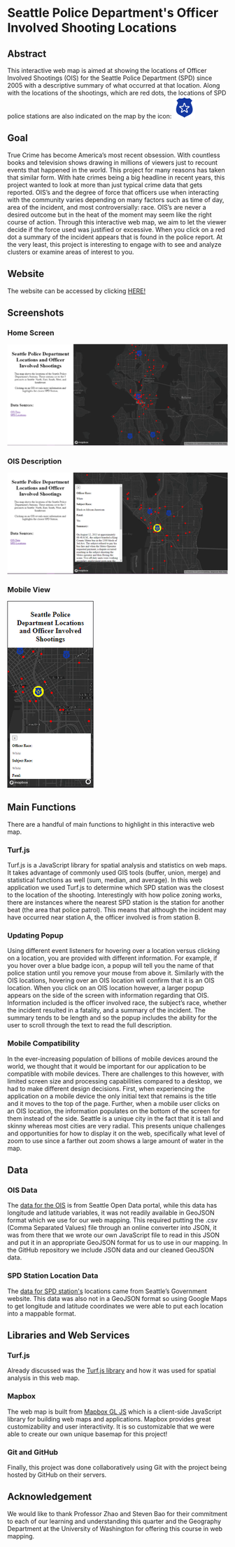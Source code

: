 # Seattle Police Department's Officer Involved Shooting Locations
## Abstract
This interactive web map is aimed at showing the locations of Officer Involved Shootings (OIS) for the Seattle Police Department (SPD) since 2005 with a descriptive summary of what occurred at that location. Along with the locations of the shootings, which are red dots, the locations of SPD police stations are also indicated on the map by the icon:
<img src="imgs/spdIcon3.png" width="50px">

## Goal
True Crime has become America’s most recent obsession.  With countless books and television shows drawing in millions of viewers just to recount events that happened in the world.  This project for many reasons has taken that similar form.  With hate crimes being a big headline in recent years, this project wanted to look at more than just typical crime data that gets reported.  OIS’s and the degree of force that officers use when interacting with the community varies depending on many factors such as time of day, area of the incident, and most controversially: race.  OIS’s are never a desired outcome but in the heat of the moment may seem like the right course of action.  Through this interactive web map, we aim to let the viewer decide if the force used was justified or excessive.  When you click on a red dot a summary of the incident appears that is found in the police report.  At the very least, this project is interesting to engage with to see and analyze clusters or examine areas of interest to you.
## Website
The website can be accessed by clicking [HERE!](https://saffolder.github.io/SPD_OIS_locations/)
## Screenshots
### Home Screen
<img src="imgs/homeScreen.PNG">

### OIS Description
<img src="imgs/oisDescrip.PNG">

### Mobile View
<img src="imgs/mobileVersion.PNG">

## Main Functions
There are a handful of main functions to highlight in this interactive web map.
### Turf.js
Turf.js is a JavaScript library for spatial analysis and statistics on web maps.  It takes advantage of commonly used GIS tools (buffer, union, merge) and statistical functions as well (sum, median, and average).  In this web application we used Turf.js to determine which SPD station was the closest to the location of the shooting.  Interestingly with how police zoning works, there are instances where the nearest SPD station is the station for another beat (the area that police patrol).  This means that although the incident may have occurred near station A, the officer involved is from station B.
### Updating Popup
Using different event listeners for hovering over a location versus clicking on a location, you are provided with different information.  For example, if you hover over a blue badge icon, a popup will tell you the name of that police station until you remove your mouse from above it.  Similarly with the OIS locations, hovering over an OIS location will confirm that it is an OIS location.  When you click on an OIS location however, a larger popup appears on the side of the screen with information regarding that OIS.  Information included is the officer involved race, the subject’s race, whether the incident resulted in a fatality, and a summary of the incident.  The summary tends to be length and so the popup includes the ability for the user to scroll through the text to read the full description.
### Mobile Compatibility
In the ever-increasing population of billions of mobile devices around the world, we thought that it would be important for our application to be compatible with mobile devices.  There are challenges to this however, with limited screen size and processing capabilities compared to a desktop, we had to make different design decisions.  First, when experiencing the application on a mobile device the only initial text that remains is the title and it moves to the top of the page.  Further, when a mobile user clicks on an OIS location, the information populates on the bottom of the screen for them instead of the side.  Seattle is a unique city in the fact that it is tall and skinny whereas most cities are very radial.  This presents unique challenges and opportunities for how to display it on the web, specifically what level of zoom to use since a farther out zoom shows a large amount of water in the map.

## Data
### OIS Data
The [data for the OIS](https://data.seattle.gov/Public-Safety/SPD-Officer-Involved-Shooting-OIS-Data/mg5r-efcm) is from Seattle Open Data portal, while this data has longitude and latitude variables, it was not readily available in GeoJSON format which we use for our web mapping.  This required putting the .csv (Comma Separated Values) file through an online converter into JSON, it was from there that we wrote our own JavaScript file to read in this JSON and put it in an appropriate GeoJSON format for us to use in our mapping.  In the GitHub repository we include JSON data and our cleaned GeoJSON data.
### SPD Station Location Data
The [data for SPD station's](https://www.seattle.gov/police/about-us/police-locations) locations came from Seattle’s Government website.  This data was also not in a GeoJSON format so using Google Maps to get longitude and latitude coordinates we were able to put each location into a mappable format.
## Libraries and Web Services
### Turf.js
Already discussed was the [Turf.js library](https://docs.mapbox.com/help/tutorials/analysis-with-turf/ ) and how it was used for spatial analysis in this web map.
### Mapbox
The web map is built from [Mapbox GL JS](https://docs.mapbox.com/mapbox-gl-js/guides/) which is a client-side JavaScript library for building web maps and applications.  Mapbox provides great customizability and user interactivity.  It is so customizable that we were able to create our own unique basemap for this project!
### Git and GitHub
Finally, this project was done collaboratively using Git with the project being hosted by GitHub on their servers.
## Acknowledgement
We would like to thank Professor Zhao and Steven Bao for their commitment to each of our learning and understanding this quarter and the Geography Department at the University of Washington for offering this course in web mapping.
